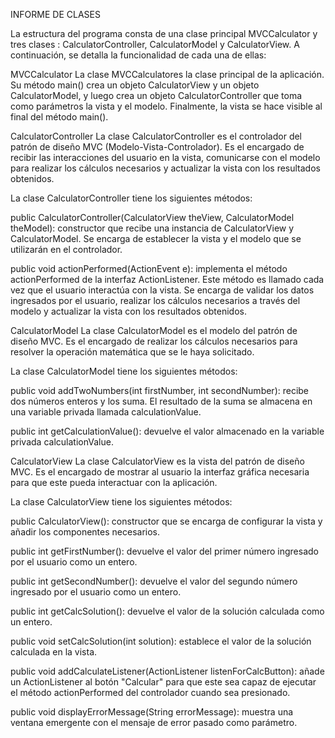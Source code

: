INFORME DE CLASES

La estructura del programa consta de una clase principal MVCCalculator y tres clases : CalculatorController, CalculatorModel y CalculatorView. A continuación, se detalla la funcionalidad de cada una de ellas:


MVCCalculator
La clase MVCCalculatores la clase principal de la aplicación. Su método main() crea un objeto CalculatorView y un objeto CalculatorModel, y luego crea un objeto CalculatorController que toma como parámetros la vista y el modelo. Finalmente, la vista se hace visible al final del método main().

CalculatorController
La clase CalculatorController es el controlador del patrón de diseño MVC (Modelo-Vista-Controlador). Es el encargado de recibir las interacciones del usuario en la vista, comunicarse con el modelo para realizar los cálculos necesarios y actualizar la vista con los resultados obtenidos.

La clase CalculatorController tiene los siguientes métodos:

public CalculatorController(CalculatorView theView, CalculatorModel theModel): constructor que recibe una instancia de CalculatorView y CalculatorModel. Se encarga de establecer la vista y el modelo que se utilizarán en el controlador.

public void actionPerformed(ActionEvent e): implementa el método actionPerformed de la interfaz ActionListener. Este método es llamado cada vez que el usuario interactúa con la vista. Se encarga de validar los datos ingresados por el usuario, realizar los cálculos necesarios a través del modelo y actualizar la vista con los resultados obtenidos.


CalculatorModel
La clase CalculatorModel es el modelo del patrón de diseño MVC. Es el encargado de realizar los cálculos necesarios para resolver la operación matemática que se le haya solicitado.

La clase CalculatorModel tiene los siguientes métodos:

public void addTwoNumbers(int firstNumber, int secondNumber): recibe dos números enteros y los suma. El resultado de la suma se almacena en una variable privada llamada calculationValue.

public int getCalculationValue(): devuelve el valor almacenado en la variable privada calculationValue.

CalculatorView
La clase CalculatorView es la vista del patrón de diseño MVC. Es el encargado de mostrar al usuario la interfaz gráfica necesaria para que este pueda interactuar con la aplicación.

La clase CalculatorView tiene los siguientes métodos:

public CalculatorView(): constructor que se encarga de configurar la vista y añadir los componentes necesarios.

public int getFirstNumber(): devuelve el valor del primer número ingresado por el usuario como un entero.

public int getSecondNumber(): devuelve el valor del segundo número ingresado por el usuario como un entero.

public int getCalcSolution(): devuelve el valor de la solución calculada como un entero.

public void setCalcSolution(int solution): establece el valor de la solución calculada en la vista.

public void addCalculateListener(ActionListener listenForCalcButton): añade un ActionListener al botón "Calcular" para que este sea capaz de ejecutar el método actionPerformed del controlador cuando sea presionado.

public void displayErrorMessage(String errorMessage): muestra una ventana emergente con el mensaje de error pasado como parámetro.
